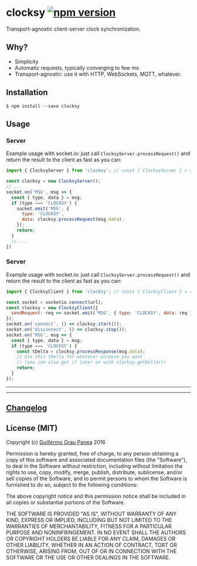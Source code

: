 # clocksy [![npm version](https://img.shields.io/npm/v/clocksy.svg)](https://www.npmjs.com/package/clocksy)

Transport-agnostic client-server clock synchronization.


## Why?

* Simplicity
* Automatic requests, typically converging to few ms
* Transport-agnostic: use it with HTTP, WebSockets, MQTT, whatever.


## Installation

```
$ npm install --save clocksy
```


## Usage

### Server

Example usage with socket.io: just call `ClocksyServer.processRequest()`
and return the result to the client as fast as you can:

```js
import { ClocksyServer } from 'clocksy'; // const { ClocksyServer } = require('clocksy');

const clocksy = new ClocksyServer();
// ...
socket.on('MSG', msg => {
  const { type, data } = msg;
  if (type === 'CLOCKSY') {
    socket.emit('MSG', {
      type: 'CLOCKSY',
      data: clocksy.processRequest(msg.data),
    });
    return;
  }
  // ...
})
```

### Server

Example usage with socket.io: just call `ClocksyServer.processRequest()`
and return the result to the client as fast as you can:

```js
import { ClocksyClient } from 'clocksy'; // const { ClocksyClient } = require('clocksy');

const socket = socketio.connect(url);
const clocksy = new ClocksyClient({
  sendRequest: req => socket.emit('MSG', { type: 'CLOCKSY', data: req }),
});
socket.on('connect', () => clocksy.start());
socket.on('disconnect', () => clocksy.stop());
socket.on('MSG', msg => {
  const { type, data } = msg;
  if (type === 'CLOCKSY') {
    const tDelta = clocksy.processResponse(msg.data);
    // Use this tDelta for whatever purpose you want
    // (you can also get it later on with clocksy.getDelta())
    return;
  }
});
```

----------------------------------

----------------------------------


## [Changelog](https://github.com/guigrpa/clocksy/blob/master/CHANGELOG.md)


## License (MIT)

Copyright (c) [Guillermo Grau Panea](https://github.com/guigrpa) 2016

Permission is hereby granted, free of charge, to any person obtaining a copy of this software and associated documentation files (the "Software"), to deal in the Software without restriction, including without limitation the rights to use, copy, modify, merge, publish, distribute, sublicense, and/or sell copies of the Software, and to permit persons to whom the Software is furnished to do so, subject to the following conditions:

The above copyright notice and this permission notice shall be included in all copies or substantial portions of the Software.

THE SOFTWARE IS PROVIDED "AS IS", WITHOUT WARRANTY OF ANY KIND, EXPRESS OR IMPLIED, INCLUDING BUT NOT LIMITED TO THE WARRANTIES OF MERCHANTABILITY, FITNESS FOR A PARTICULAR PURPOSE AND NONINFRINGEMENT. IN NO EVENT SHALL THE AUTHORS OR COPYRIGHT HOLDERS BE LIABLE FOR ANY CLAIM, DAMAGES OR OTHER LIABILITY, WHETHER IN AN ACTION OF CONTRACT, TORT OR OTHERWISE, ARISING FROM, OUT OF OR IN CONNECTION WITH THE SOFTWARE OR THE USE OR OTHER DEALINGS IN THE SOFTWARE.
